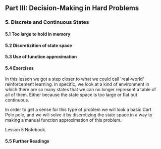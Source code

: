 ## Part III: Decision-Making in Hard Problems

### 5. Discrete and Continuous States

#### 5.1 Too large to hold in memory

#### 5.2 Discretizition of state space

#### 5.3 Use of function approximation

#### 5.4 Exercises

In this lesson we got a step closer to what we could call 'real-world' reinforcement learning. In specific,
we look at a kind of environment in which there are so many states that we can no longer represent a table
of all of them. Either because the state space is too large or flat out continuous.

In order to get a sense for this type of problem we will look a basic Cart Pole pole, and we will solve it by
discretizing the state space in a way to making a manual function approximation of this problem.

Lesson 5 Notebook.

#### 5.5 Further Readings
